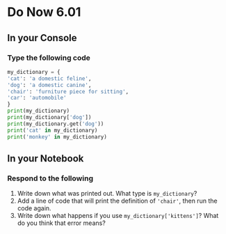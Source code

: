 # Do Now 6.01

## In your Console

### Type the following code

```python
my_dictionary = {
'cat': 'a domestic feline',
'dog': 'a domestic canine',
'chair': 'furniture piece for sitting',
'car': 'automobile'
}
print(my_dictionary)
print(my_dictionary['dog'])
print(my_dictionary.get('dog'))
print('cat' in my_dictionary)
print('monkey' in my_dictionary)
```

## In your Notebook

### Respond to the following

1. Write down what was printed out. What type is `my_dictionary`?
2. Add a line of code that will print the definition of `'chair'`, then run the code again.
3. Write down what happens if you use `my_dictionary['kittens']`? What do you think that error means?
